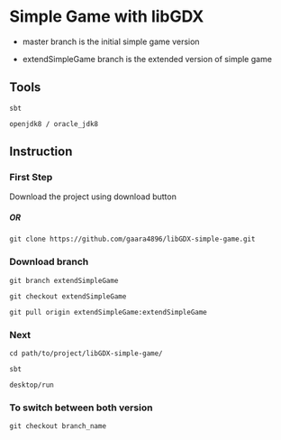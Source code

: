 # Simple Game with libGDX

- master branch is the initial simple game version

- extendSimpleGame branch is the extended version of simple game

## Tools

`sbt`

`openjdk8 / oracle_jdk8`

## Instruction

### First Step

 Download the project using download button

##### OR

`git clone https://github.com/gaara4896/libGDX-simple-game.git`

### Download branch

`git branch extendSimpleGame`

`git checkout extendSimpleGame`

`git pull origin extendSimpleGame:extendSimpleGame`

### Next

`cd path/to/project/libGDX-simple-game/`

`sbt`

`desktop/run`

### To switch between both version

`git checkout branch_name`
